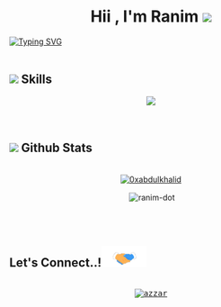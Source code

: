 
<h1 align="center"><b>Hii , I'm Ranim </b><img src="https://media.giphy.com/media/hvRJCLFzcasrR4ia7z/giphy.gif" width="35"></h1>

<!--  -->
<a href="https://git.io/typing-svg"><img src="https://readme-typing-svg.demolab.com?font=Fira+Code&pause=1000&color=07F7A4&center=true&vCenter=true&repeat=false&random=false&width=435&lines=ML+and+Data+Science+Engineer" alt="Typing SVG" /></a>
<br>
<br>


## <img src="https://media2.giphy.com/media/QssGEmpkyEOhBCb7e1/giphy.gif?cid=ecf05e47a0n3gi1bfqntqmob8g9aid1oyj2wr3ds3mg700bl&rid=giphy.gif" width ="25"> <b> Skills</b>    
<p align="center">
  <a href="https://skillicons.dev">
    <img src="https://skillicons.dev/icons?i=py,tensorflow,pytorch,git,js,postgres,sklearn&perline=14" />
  </a>
</p>

<br>


## <img src="https://media.giphy.com/media/iY8CRBdQXODJSCERIr/giphy.gif" width="35"><b> Github Stats </b>
<br>

<div align="center">

<a href="https://github.com/ranim-dot/">

  <img src="https://github-readme-stats.vercel.app/api/top-langs?username=ranim-dot&show_icons=true&locale=en&layout=compact&line_height=20&title_color=7A7ADB&icon_color=2234AE&text_color=D3D3D3&bg_color=0,000000,130F40" width="375"  alt="0xabdulkhalid"/>

</a>

<p>&nbsp;<img align="center" src="https://github-readme-stats.vercel.app/api?username=ranim-dot&show_icons=true&locale=en&layout=compact&line_height=20&title_color=7A7ADB&icon_color=2234AE&text_color=D3D3D3&bg_color=0,000000,130F40" width="375" alt="ranim-dot" /></p>
</div>



<br>
<br>

## <b> Let's Connect..!</b><img src="https://github.com/0xAbdulKhalid/0xAbdulKhalid/raw/main/assets/mdImages/handshake.gif" width ="80">
<div>
  <samp>
    <p align="center">
      <br/>
      <a href="https://www.linkedin.com/in/ranim-mehrii/" target="blank"><img align="center"
         src="https://img.shields.io/badge/linkedin-%231DA1F2.svg?style=for-the-badge&logo=linkedin&logoColor=white"
         alt="azzar" height="30"/></a>
    </p>
  </samp>
</div>



<div align='center'>
